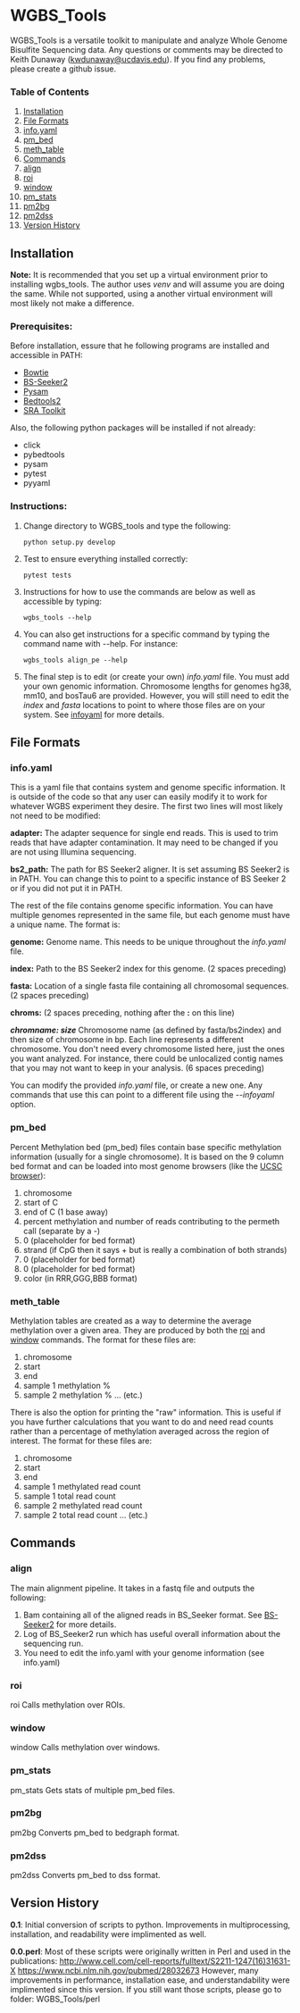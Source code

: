 # WGBS_Tools

WGBS_Tools is a versatile toolkit to manipulate and analyze Whole Genome Bisulfite Sequencing data. Any questions or comments may be directed to Keith Dunaway (kwdunaway@ucdavis.edu). If you find any problems, please create a github issue.

### Table of Contents

1. [Installation](#Installation)
1. [File Formats](#FileFormats)
  1. [info.yaml](#infoyaml)
  1. [pm_bed](#pm_bed)
  1. [meth_table](#meth_table)
1. [Commands](#Commands)
  1. [align](#align)
  1. [roi](#roi)
  1. [window](#window)
  1. [pm_stats](#pm_stats)
  1. [pm2bg](#pm2bg)
  1. [pm2dss](#pm2dss)
1. [Version History](#VersionHistory)

## <a name="Installation"> Installation </a>

**Note:** It is recommended that you set up a virtual environment prior
to installing wgbs_tools. The author uses *venv* and will assume you are
doing the same. While not supported, using a another virtual environment
will most likely not make a difference. 

### Prerequisites:

Before installation, essure that he following programs are installed and
accessible in PATH:

- [Bowtie](http://bowtie-bio.sourceforge.net/manual.shtml)
- [BS-Seeker2](https://github.com/BSSeeker/BSseeker2)
- [Pysam](https://github.com/pysam-developers/pysam)
- [Bedtools2](https://github.com/arq5x/bedtools2)
- [SRA Toolkit](http://www.ncbi.nlm.nih.gov/books/NBK158900/)

Also, the following python packages will be installed if not already:

- click
- pybedtools
- pysam
- pytest
- pyyaml

### Instructions:
1. Change directory to WGBS_tools and type the following:

   ```
   python setup.py develop
   ```
1. Test to ensure everything installed correctly:

   ```
   pytest tests
   ```
1. Instructions for how to use the commands are below as well as accessible by typing:

   ```
   wgbs_tools --help
   ```
   
1. You can also get instructions for a specific command by typing the command name with --help. For instance:

   ```
   wgbs_tools align_pe --help
   ```

1. The final step is to edit (or create your own) *info.yaml* file. You must add your own genomic information.
Chromosome lengths for genomes hg38, mm10, and bosTau6 are provided. However, you will still need to edit the
*index* and *fasta* locations to point to where those files are on your system. See [infoyaml](#info.yaml) for more details.


## <a name="FileFormats"> File Formats </a>

### <a name="infoyaml"> info.yaml </a>

This is a yaml file that contains system and genome specific information. It is outside of the 
code so that any user can easily modify it to work for whatever WGBS experiment they desire. The 
first two lines will most likely not need to be modified:

**adapter:** The adapter sequence for single end reads. This is used to trim reads that have adapter contamination. It may need to be changed if you are not using Illumina sequencing.

**bs2_path:** The path for BS Seeker2 aligner. It is set assuming BS Seeker2 is in PATH. You can change this to point to a specific instance of BS Seeker 2 or if you did not put it in PATH.

The rest of the file contains genome specific information. You can have multiple genomes represented in the same file, but each genome must have a unique name. The format is:

**genome:** Genome name. This needs to be unique throughout the *info.yaml* file.

**index:** Path to the BS Seeker2 index for this genome. (2 spaces preceding) 

**fasta:** Location of a single fasta file containing all chromosomal sequences. (2 spaces preceding)

**chroms:** (2 spaces preceding, nothing after the **:** on this line)

***chromname: size*** Chromosome name (as defined by fasta/bs2index) and then size of chromosome in bp. Each line represents a different chromosome. You don't need every chromosome listed here, just the ones you want analyzed. For instance, there could be unlocalized contig names that you may not want to keep in your analysis. (6 spaces preceding)

You can modify the provided *info.yaml* file, or create a new one. Any commands that use this can point to a different file using the *--infoyaml* option.

### <a name="pm_bed"> pm_bed </a>

Percent Methylation bed (pm_bed) files contain base specific methylation information (usually for a single chromosome).
It is based on the 9 column bed format and can be loaded into most genome browsers (like the [UCSC browser](http://genome.ucsc.edu/)):

1. chromosome
1. start of C
1. end of C (1 base away)
1. percent methylation and number of reads contributing to the permeth call (separate by a *-*)
1. 0 (placeholder for bed format)
1. strand (if CpG then it says + but is really a combination of both strands)
1. 0 (placeholder for bed format)
1. 0 (placeholder for bed format)
1. color (in RRR,GGG,BBB format)

### <a name="meth_table"> meth_table </a>

Methylation tables are created as a way to determine the average methylation over a given area. They
are produced by both the [roi](#roi) and [window](#window) commands. The format for these files are:

1. chromosome
1. start
1. end
1. sample 1 methylation %
1. sample 2 methylation % ... (etc.)

There is also the option for printing the "raw" information. This is useful if you have further
calculations that you want to do and need read counts rather than a percentage of methylation
averaged across the region of interest. The format for these files are:

1. chromosome
1. start
1. end
1. sample 1 methylated read count
1. sample 1 total read count
1. sample 2 methylated read count
1. sample 2 total read count ... (etc.)


## <a name="Commands"> Commands </a>

### <a name="align"> align </a>
The main alignment pipeline. It takes in a fastq file and outputs the following:
1. Bam containing all of the aligned reads in BS_Seeker format. See [BS-Seeker2](https://github.com/BSSeeker/BSseeker2) for more details.
1. Log of BS_Seeker2 run which has useful overall information about the sequencing run.
1. You need to edit the info.yaml with your genome information (see info.yaml)


### <a name="roi"> roi </a>
  roi        Calls methylation over ROIs.

### <a name="window"> window </a>
  window     Calls methylation over windows.

### <a name="pm_stats"> pm_stats </a>
  pm_stats   Gets stats of multiple pm_bed files.

### <a name="pm2bg"> pm2bg </a>
  pm2bg      Converts pm_bed to bedgraph format.

### <a name="pm2dss"> pm2dss </a>
  pm2dss     Converts pm_bed to dss format.


## <a name="VersionHistory"> Version History </a>
__0.1__:
Initial conversion of scripts to python. Improvements in multiprocessing, installation, and readability were implimented as well.

__0.0.perl__:
Most of these scripts were originally written in Perl and used in the publications:
http://www.cell.com/cell-reports/fulltext/S2211-1247(16)31631-X
https://www.ncbi.nlm.nih.gov/pubmed/28032673
However, many improvements in performance, installation ease, and understandability were implimented since this version. If you still want those scripts, please go to folder: WGBS_Tools/perl

